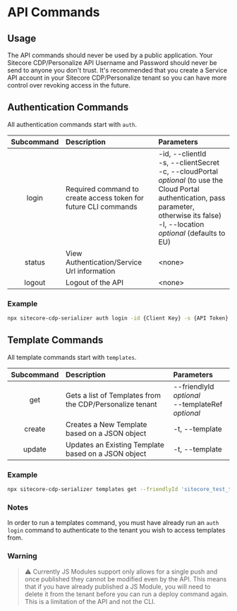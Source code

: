 # API Commands

## Usage

The API commands should never be used by a public application. Your Sitecore CDP/Personalize API Username and Password should never be send to anyone you don't trust. It's recommended that you create a Service API account in your Sitecore CDP/Personalize tenant so you can have more control over revoking access in the future.

## Authentication Commands

All authentication commands start with `auth`.

| Subcommand | Description                                                     | Parameters                                                                                                                                                                                              |
| :--------: | :-------------------------------------------------------------- | :------------------------------------------------------------------------------------------------------------------------------------------------------------------------------------------------------ |
|   login    | Required command to create access token for future CLI commands | -id, --clientId<br />-s, --clientSecret<br />-c, --cloudPortal _optional_ (to use the Cloud Portal authentication, pass parameter, otherwise its false)<br />-l, --location _optional_ (defaults to EU) |
|   status   | View Authentication/Service Url information                     | \<none>                                                                                                                                                                                                 |
|   logout   | Logout of the API                                               | \<none>                                                                                                                                                                                                 |

### Example

```bash
npx sitecore-cdp-serializer auth login -id {Client Key} -s {API Token} -c {True|False} -l {EU|US|APJ}
```

## Template Commands

All template commands start with `templates`.

| Subcommand | Description                                              | Parameters                                                  |
| :--------: | :------------------------------------------------------- | :---------------------------------------------------------- |
|    get     | Gets a list of Templates from the CDP/Personalize tenant | --friendlyId _optional_<br />--templateRef _optional_<br /> |
|   create   | Creates a New Template based on a JSON object            | -t, --template                                              |
|   update   | Updates an Existing Template based on a JSON object      | -t, --template                                              |

### Example

```bash
npx sitecore-cdp-serializer templates get --friendlyId 'sitecore_test_template_1'
```

### Notes

In order to run a templates command, you must have already run an `auth login` command to authenticate to the tenant you wish to access templates from.

### Warning

> :warning: Currently JS Modules support only allows for a single push and once published they cannot be modified even by the API. This means that if you have already published a JS Module, you will need to delete it from the tenant before you can run a deploy command again. This is a limitation of the API and not the CLI.
